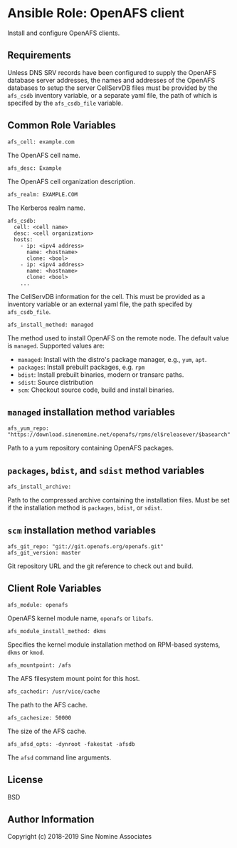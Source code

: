 # Ansible Role: OpenAFS client

Install and configure OpenAFS clients.

## Requirements

Unless DNS SRV records have been configured to supply the OpenAFS database
server addresses, the names and addresses of the OpenAFS databases to setup the
server CellServDB files must be provided by the `afs_csdb` inventory variable,
or a separate yaml file, the path of which is specifed by the `afs_csdb_file`
variable.

## Common Role Variables

    afs_cell: example.com

The OpenAFS cell name.

    afs_desc: Example

The OpenAFS cell organization description.

    afs_realm: EXAMPLE.COM

The Kerberos realm name.

    afs_csdb:
      cell: <cell name>
      desc: <cell organization>
      hosts:
        - ip: <ipv4 address>
          name: <hostname>
          clone: <bool>
        - ip: <ipv4 address>
          name: <hostname>
          clone: <bool>
        ...

The CellServDB information for the cell. This must be provided as a inventory
variable or an external yaml file, the path specifed by `afs_csdb_file`.

    afs_install_method: managed

The method used to install OpenAFS on the remote node. The default value
is `managed`. Supported values are:

* `managed`: Install with the distro's package manager, e.g., `yum`, `apt`.
* `packages`: Install prebuilt packages, e.g. `rpm`
* `bdist`: Install prebuilt binaries, modern or transarc paths.
* `sdist`: Source distribution
* `scm`: Checkout source code, build and install binaries.

## `managed` installation method variables

    afs_yum_repo: "https://download.sinenomine.net/openafs/rpms/el$releasever/$basearch"

Path to a yum repository containing OpenAFS packages.

## `packages`, `bdist`, and `sdist` method variables

    afs_install_archive:

Path to the compressed archive containing the installation files. Must be set
if the installation method is `packages`, `bdist`, or `sdist`.

## `scm` installation method variables

    afs_git_repo: "git://git.openafs.org/openafs.git"
    afs_git_version: master

Git repository URL and the git reference to check out and build.

## Client Role Variables

    afs_module: openafs

OpenAFS  kernel module name, `openafs` or `libafs`.

    afs_module_install_method: dkms

Specifies the kernel module installation method on RPM-based systems, `dkms` or
`kmod`.

    afs_mountpoint: /afs

The AFS filesystem mount point for this host.

    afs_cachedir: /usr/vice/cache

The path to the AFS cache.

    afs_cachesize: 50000

The size of the AFS cache.

    afs_afsd_opts: -dynroot -fakestat -afsdb

The `afsd` command line arguments.


License
-------

BSD

## Author Information

Copyright (c) 2018-2019 Sine Nomine Associates

[1]: https://github.com/openafs-contrib/ansible-role-openafs-devel
